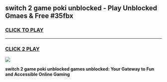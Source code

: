 
## switch 2 game poki unblocked - Play Unblocked Gmaes & Free #35fbx
<h3>
<a href="https://news.freeplayer.one?title=switch_2_game_poki_unblocked&ref=03M">CLICK TO PLAY</a></h3>
<hr>

<h3>
<a href="https://news.freeplayer.one?title=switch_2_game_poki_unblocked&ref=03M">CLICK 2 PLAY</a>
  
</h3>

<a href="https://news.freeplayer.one?title=switch_2_game_poki_unblocked&ref=03M"><img src="https://clearcache.store/games.png"></a>


**switch 2 game poki unblocked games unblocked: Your Gateway to Fun and Accessible Online Gaming**
